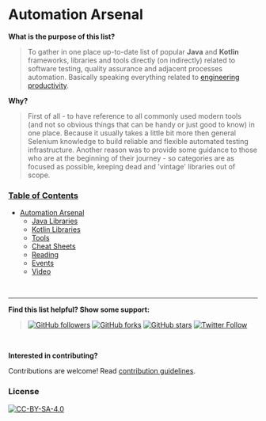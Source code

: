 # Automation Arsenal

**What is the purpose of this list?**
> To gather in one place up-to-date list of popular **Java** and **Kotlin** frameworks, libraries and tools directly (on indirectly) related to software testing, quality assurance and adjacent processes automation. Basically speaking everything related to [engineering productivity](https://saucelabs.com/blog/qa-is-not-enough-you-need-to-engineer-productivity).

**Why?**
> First of all - to have reference to all commonly used modern tools (and not so obvious things that can be handy or just good to know) in one place. Because it usually takes a little bit more then general Selenium knowledge to build reliable and flexible automated testing infrastructure. Another reason was to provide some guidance to those who are at the beginning of their journey - so categories are as focused as possible, keeping dead and 'vintage' libraries out of scope.


### [Table of Contents](#table-of-contents)
- [Automation Arsenal](#table-of-contents)
	- [Java Libraries](https://github.com/dkorobtsov/automation-arsenal/tree/master/java#table-of-contents)
	- [Kotlin Libraries](https://github.com/dkorobtsov/automation-arsenal/tree/master/kotlin#table-of-contents)
	- [Tools](https://github.com/dkorobtsov/automation-arsenal/tree/master/tools#table-of-contents)
	- [Cheat Sheets](https://github.com/dkorobtsov/automation-arsenal/tree/master/resources#cheat-sheets)
	- [Reading](https://github.com/dkorobtsov/automation-arsenal/tree/master/resources#reading)
	- [Events](https://github.com/dkorobtsov/automation-arsenal/tree/master/resources#events)
	- [Video](https://github.com/dkorobtsov/automation-arsenal/tree/master/resources#video)

&nbsp;

---

**Find this list helpful? Show some support:**
>[![GitHub followers](https://img.shields.io/github/followers/dkorobtsov.svg?style=social&label=Follow)](https://github.com/dkorobtsov)
[![GitHub forks](https://img.shields.io/github/forks/dkorobtsov/automation-arsenal.svg?style=social&label=Fork)](https://github.com/dkorobtsov/automation-arsenal/fork)
[![GitHub stars](https://img.shields.io/github/stars/dkorobtsov/automation-arsenal.svg?style=social&label=Star)](https://github.com/dkorobtsov/automation-arsenal)
[![Twitter Follow](https://img.shields.io/twitter/follow/dkorobtsov.svg?style=social&label=Follow)](https://twitter.com/dkorobtsov)

&nbsp;

**Interested in contributing?**

Contributions are welcome! Read [contribution guidelines](https://github.com/dkorobtsov/automation-arsenal/tree/master/contributing#contribution-guidelines).

### License

[![CC-BY-SA-4.0](https://mirrors.creativecommons.org/presskit/buttons/88x31/svg/by-sa.svg)](https://creativecommons.org/licenses/by-sa/4.0/)
